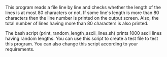 
This program reads a file line by line and checks whether the length of the
lines is at most 80 characters or not. If some line's length is more than
80 characters then the line number is printed on the output screen. Also,
the total number of lines having more than 80 characters is also printed.

The bash script (print_random_length_ascii_lines.sh) prints 1000 ascii lines
having random lengths. You can use this script to create a test file to test
this program. You can also change this script according to your requirements.
